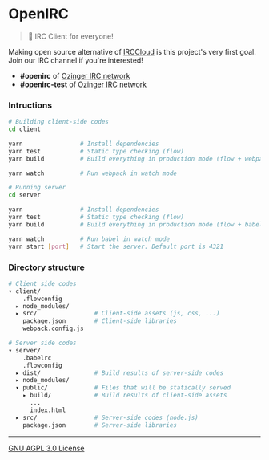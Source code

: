 OpenIRC
========
> :heartbeat: IRC Client for everyone!

Making open source alternative of [IRCCloud] is this project's very first goal.
Join our IRC channel if you're interested!

- **#openirc** of [Ozinger IRC network]
- **#openirc-test** of [Ozinger IRC network]

### Intructions
```bash
# Building client-side codes
cd client

yarn                # Install dependencies
yarn test           # Static type checking (flow)
yarn build          # Build everything in production mode (flow + webpack)

yarn watch          # Run webpack in watch mode
```
```bash
# Running server
cd server

yarn                # Install dependencies
yarn test           # Static type checking (flow)
yarn build          # Build everything in production mode (flow + babel)

yarn watch          # Run babel in watch mode
yarn start [port]   # Start the server. Default port is 4321
```

### Directory structure
```bash
# Client side codes
▾ client/
    .flowconfig
  ▸ node_modules/
  ▸ src/                # Client-side assets (js, css, ...)
    package.json        # Client-side libraries
    webpack.config.js

# Server side codes
▾ server/
    .babelrc
    .flowconfig
  ▸ dist/               # Build results of server-side codes
  ▸ node_modules/
  ▾ public/             # Files that will be statically served
    ▸ build/            # Build results of client-side assets
      ...
      index.html
  ▸ src/                # Server-side codes (node.js)
    package.json        # Server-side libraries
```

--------

[GNU AGPL 3.0 License](LICENSE.md)

[Ozinger IRC network]: http://ozinger.org/
[IRCCloud]: https://www.irccloud.com/
